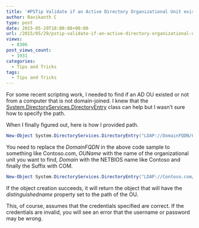 ```yaml
---
title: '#PSTip Validate if an Active Directory Organizational Unit exists or not'
author: Ravikanth C
type: post
date: 2015-05-29T18:00:08+00:00
url: /2015/05/29/pstip-validate-if-an-active-directory-organizational-unit-exists-or-not/
views:
  - 8306
post_views_count:
  - 1931
categories:
  - Tips and Tricks
tags:
  - Tips and Tricks
---
```

For some recent scripting work, I needed to find if an AD OU existed or not from a computer that is not domain-joined. I knew that the [System.DirectoryServices.DirectoryEntry][1] class can help but I wasn&#8217;t sure how to specify the path.

When I finally figured out, here is how I provided path.

```powershell
New-Object System.DirectoryServices.DirectoryEntry("LDAP://DomainFQDN/OU=OUName,DC=DOMAIN,DC=Suffix",'UserName','Password')
```


You need to replace the _DomainFQDN_ in the above code sample to something like Contoso.com, _OUName_ with the name of the organizational unit you want to find, _Domain_ with the NETBIOS name like Contoso and finally the Suffix with COM.

```powershell
New-Object System.DirectoryServices.DirectoryEntry("LDAP://Contoso.com/OU=TestUnit,DC=Contoso,DC=com",'administrator','MyP@ssw0rd')
```


If the object creation succeeds, it will return the object that will have the _distinguishedname_ property set to the path of the OU.

This, of course, assumes that the credentials specified are correct. If the credentials are invalid, you will see an error that the username or password may be wrong.

[1]: https://msdn.microsoft.com/en-us/library/system.directoryservices.directoryentry%28v=vs.110%29.aspx